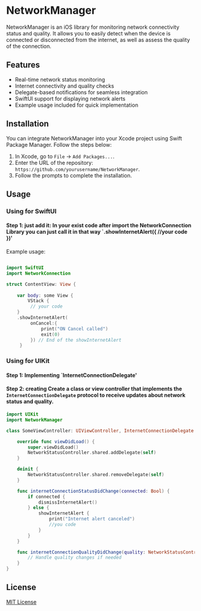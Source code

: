 # NetworkManager

NetworkManager is an iOS library for monitoring network connectivity status and quality. It allows you to easily detect when the device is connected or disconnected from the internet, as well as assess the quality of the connection.

## Features

- Real-time network status monitoring
- Internet connectivity and quality checks
- Delegate-based notifications for seamless integration
- SwiftUI support for displaying network alerts
- Example usage included for quick implementation

## Installation

You can integrate NetworkManager into your Xcode project using Swift Package Manager. Follow the steps below:

1. In Xcode, go to `File` -> `Add Packages...`.
2. Enter the URL of the repository: `https://github.com/yourusername/NetworkManager`.
3. Follow the prompts to complete the installation.

## Usage

### Using for SwiftUI 
#### Step 1: just add it: In your exist code after import the NetworkConnection Library you can just call it in that way `.showInternetAlert({ //your code })'


Example usage:
```swift

import SwiftUI
import NetworkConnection

struct ContentView: View {
    
    var body: some View {
        VStack {
         // your code
    }
    .showInternetAlert(
         onCancel:{
             print("ON Cancel called")
             exit(0)
         }) // End of the showInternetAlert
     }
```
    
    

### Using for UIKit 

#### Step 1: Implementing `InternetConnectionDelegate'
#### Step 2: creating Create a class or view controller that implements the `InternetConnectionDelegate` protocol to receive updates about network status and quality.


```swift
import UIKit
import NetworkManager

class SomeViewController: UIViewController, InternetConnectionDelegate {

    override func viewDidLoad() {
        super.viewDidLoad()
        NetworkStatusController.shared.addDelegate(self)
    }

    deinit {
        NetworkStatusController.shared.removeDelegate(self)
    }

    func internetConnectionStatusDidChange(connected: Bool) {
        if connected {
            dismissInternetAlert()
        } else {
            showInternetAlert {
                print("Internet alert canceled")
                //you code 
            }
        }
    }

    func internetConnectionQualityDidChange(quality: NetworkStatusController.ConnectionQuality) {
        // Handle quality changes if needed
    }
}
```
## License 

[MIT License](LICENSE)
